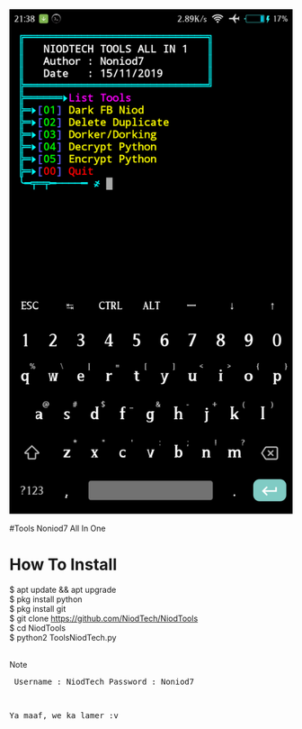 <img src='https://raw.githubusercontent.com/NiodTech/NiodTools/master/Screenshot_2019-11-17-21-38-14-138_com.termux.png'>

#Tools Noniod7 All In One
# How To Install
$ apt update && apt upgrade<br>
$ pkg install python<br>
$ pkg install git<br>
$ git clone https://github.com/NiodTech/NiodTools<br>
$ cd NiodTools<br>
$ python2 ToolsNiodTech.py<br><br>

Note <pre>
Username : NiodTech
Password : Noniod7

Ya maaf, we ka  lamer :v
